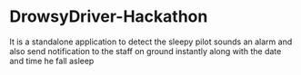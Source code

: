 # DrowsyDriver-Hackathon
It is a standalone application to detect the sleepy pilot sounds an alarm and also send notification to the staff on ground instantly along with the date and time he fall asleep 
